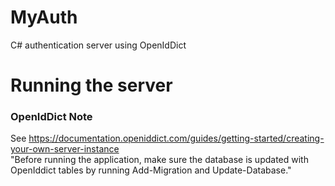 # MyAuth
C# authentication server using OpenIdDict

# Running the server

### OpenIdDict Note
See https://documentation.openiddict.com/guides/getting-started/creating-your-own-server-instance  
"Before running the application, make sure the database is updated with OpenIddict tables by running Add-Migration and Update-Database."